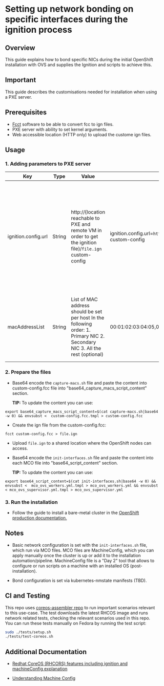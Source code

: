 # Setting up network bonding on specific interfaces during the ignition process

## Overview 
This guide explains how to bond specific NICs during the initial OpenShift installation with OVS and supplies the Ignition and scripts to achieve this.

## Important
This guide describes the customisations needed for installation when using a PXE server.

## Prerequisites
- [Fcct](https://github.com/coreos/butane) software to be able to convert fcc to ign files.
- PXE server with ability to set kernel arguments.
- Web accessible location (HTTP only) to upload the custome ign files.

## Usage  

### 1. Adding parameters to PXE server
Key   |  Type | Value | Exmaple |Discription
---   | --- | --- | --- | --- |
ignition.config.url  | String | http://{location reachable to PXE and remote VM in order to get the ignition file}/```file.ign``` custom-config | ignition.config.url=```http://my.web.server.redhat.com/file.ign``` custom-config | This parameter is used to allow the server to load an extra ignition file which captures the MAC addresses and saves them into a file for later use in  machine config.
macAddressList | String | List of MAC address should be set per host In the following order:  1. Primary NIC  2. Secondary NIC  3. All the rest (optional)| 00:01:02:03:04:05,06:07:08:09:10:11 ... | This will be the list of MAC addresses which exist on the host and will be grabbed by the ignition file.


### 2. Prepare the files
- Base64 encode the `capture-macs.sh` file and paste the content into custom-config.fcc file into "base64_capture_macs_script_content" section. 

    **TIP:** To update the content you can use:

```
export base64_capture_macs_script_content=$(cat capture-macs.sh|base64 -w 0) && envsubst <  custom-config.fcc.tmpl > custom-config.fcc
```

- Create the ign file from the custom-config.fcc: 
```
fcct custom-config.fcc > file.ign
```

  - Upload `file.ign` to a shared location where the OpenShift nodes can access.

- Base64 encode the `init-interfaces.sh` file and paste the content into each MCO file into "base64_script_content" section. 

    **TIP:** To update the content you can use:

```
export base64_script_content=$(cat init-interfaces.sh|base64 -w 0) && envsubst <  mco_ovs_workers.yml.tmpl > mco_ovs_workers.yml && envsubst < mco_ovs_supervisor.yml.tmpl > mco_ovs_supervisor.yml
```

### 3. Run the installation
- Follow the guide to install a bare-metal cluster in the [OpenShift production documentation.
](https://access.redhat.com/documentation/en-us/openshift_container_platform/4.7/html/installing/installing-on-bare-metal)

## Notes
- Basic network configuration is set with the `init-interfaces.sh` file, which run via MCO files. MCO files are MachineConfig, which you can apply manually once the cluster is up or add it to the installation automation/pipeline. MachineConfig file is a "Day 2" tool that allows to configure or run scripts on a machine with an installed OS (post-installation).

- Bond configuration is set via kubernetes-nmstate manifests (TBD).

## CI and Testing
This repo uses [coreos-assembler repo](https://github.com/coreos/coreos-assembler) to run important scenarios relevant to this use-case.
The test downloads the latest RHCOS image and runs network related tests, checking the relevant scenarios used in this repo.
You can run these tests manually on Fedora by running the test script:
```bash
sudo ./tests/setup.sh
./tests/test-coreos.sh
```

## Additional Documentation 
 - [Redhat CoreOS (RHCORS) features including ignition and machineConfig explanation](https://access.redhat.com/documentation/en-us/openshift_container_platform/4.7/html/architecture/architecture-rhcos)

- [Understanding Machine Config](https://access.redhat.com/documentation/en-us/openshift_container_platform/4.7/html/post-installation_configuration/post-install-machine-configuration-tasks)

 
